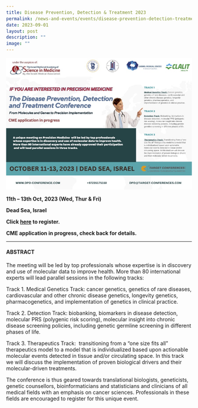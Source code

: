 ```yaml
---
title: Disease Prevention, Detection & Treatment 2023
permalink: /news-and-events/events/disease-prevention-detection-treatment-dpdt-2023-conference/
date: 2023-09-01
layout: post
description: ""
image: ""
---
```

![](/images/Resources/Events/dpdt-flyer.jpg)

**11th – 13th Oct, 2023 (Wed, Thur & Fri)**

**Dead Sea, Israel**

**Click [here](https://www.dpd-conference.com/) to register.**

**CME application in progress, check back for details.**

* * *

#### **ABSTRACT**

The meeting will be led by top professionals whose expertise is in discovery and use of molecular data to improve health. More than 80 international experts will lead parallel sessions in the following tracks:

​Track 1. Medical Genetics Track: cancer genetics, genetics of rare diseases, cardiovascular and other chronic disease genetics, longevity genetics, pharmacogenetics, and implementation of genetics in clinical practice.

Track 2. Detection Track: biobanking, biomarkers in disease detection, molecular PRS (polygenic risk scoring), molecular insight into chronic disease screening policies, including genetic germline screening in different phases of life.

Track 3. Therapeutics Track:  transitioning from a “one size fits all” therapeutics model to a model that is individualized based upon actionable molecular events detected in tissue and/or circulating space. In this track we will discuss the implementation of proven biological drivers and their molecular-driven treatments.

The conference is thus geared towards translational biologists, geneticists, genetic counsellors, bioinformaticians and statisticians and clinicians of all medical fields with an emphasis on cancer sciences. Professionals in these fields are encouraged to register for this unique event.